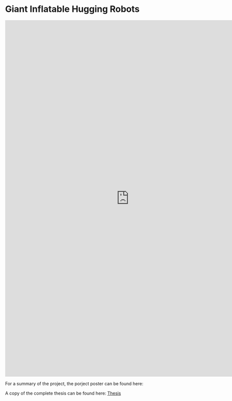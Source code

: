 # Giant Inflatable Hugging Robots

<iframe src="https://docs.google.com/presentation/d/e/2PACX-1vSC7BHV6zLVLw2LWyhgUUfiApHtO-cjov20LbuELZRMYNp1hIJtJF6tnXg3r-zBFVBUnRUHZCZOhYZp/embed?start=true&loop=true&delayms=1000" frameborder="0" width="797" height="1152" allowfullscreen="true" mozallowfullscreen="true" webkitallowfullscreen="true"></iframe>

For a summary of the project, the porject poster can be found here: 

A copy of the complete thesis can be found here:
[Thesis](Thesis.pdf)

